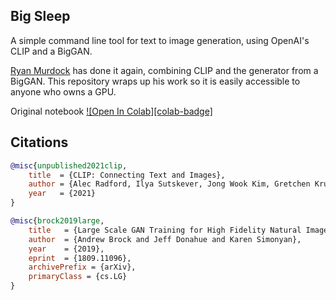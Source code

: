 ## Big Sleep

A simple command line tool for text to image generation, using OpenAI's CLIP and a BigGAN.

<a href="https://twitter.com/advadnoun">Ryan Murdock</a> has done it again, combining CLIP and the generator from a BigGAN. This repository wraps up his work so it is easily accessible to anyone who owns a GPU.

Original notebook [![Open In Colab][colab-badge]][colab-notebook]

[colab-notebook]: <colab.research.google.com/drive/1NCceX2mbiKOSlAd_o7IU7nA9UskKN5WR?usp=sharing>

## Citations

```bibtex
@misc{unpublished2021clip,
    title  = {CLIP: Connecting Text and Images},
    author = {Alec Radford, Ilya Sutskever, Jong Wook Kim, Gretchen Krueger, Sandhini Agarwal},
    year   = {2021}
}
```

```bibtex
@misc{brock2019large,
    title   = {Large Scale GAN Training for High Fidelity Natural Image Synthesis}, 
    author  = {Andrew Brock and Jeff Donahue and Karen Simonyan},
    year    = {2019},
    eprint  = {1809.11096},
    archivePrefix = {arXiv},
    primaryClass = {cs.LG}
}
```
